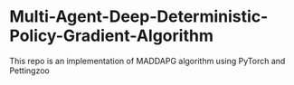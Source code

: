 # Multi-Agent-Deep-Deterministic-Policy-Gradient-Algorithm
This repo is an implementation of MADDAPG algorithm using PyTorch and Pettingzoo 
